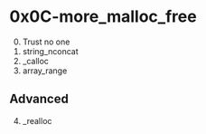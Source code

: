 <h1>0x0C-more_malloc_free</h1>

00. Trust no one<br>
01. string&lowbar;nconcat<br>
02. &lowbar;calloc<br>
03. array&lowbar;range<br>

<h2>Advanced</h2>

04. &lowbar;realloc<br>

